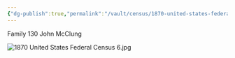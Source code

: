 ```yaml
---
{"dg-publish":true,"permalink":"/vault/census/1870-united-states-federal-census-7/","tags":["John-McClung"]}
---
```


Family 130
John McClung

![1870 United States Federal Census 6.jpg](/img/user/assets/1870%20United%20States%20Federal%20Census%206.jpg)